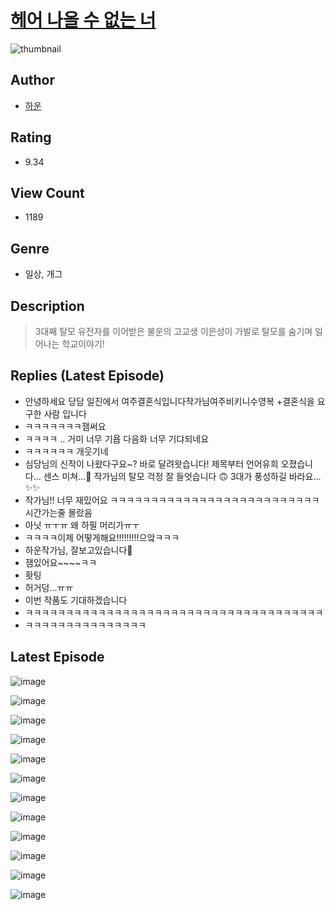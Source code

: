 # [헤어 나올 수 없는 너](https://comic.naver.com/challenge/list?titleId=810235)
![thumbnail](https://image-comic.pstatic.net/user_contents_data/challenge_comic/2023/05/23/354794/upload_7364623880597944371_480x623.jpeg)

## Author
- [하운](https://comic.naver.com/artistTitle?id=354794)

## Rating
- 9.34

## View Count
- 1189

## Genre
- 일상, 개그

## Description
> 3대째 탈모 유전자를 이어받은 불운의 고교생 이은성이 가발로 탈모를 숨기며 일어나는 학교이야기!

## Replies (Latest Episode)
- 안녕하세요 당담 일진에서 여주결혼식입니다작가님여주비키니수영복 +결혼식을 요구한 사람 입니다
- ㅋㅋㅋㅋㅋㅋㅋ잼써요
- ㅋㅋㅋㅋ .. 거미 너무 기욥 다음화 너무 기댜되네요
- ㅋㅋㅋㅋㅋㅋ 개웃기네
- 심당님의 신작이 나왔다구요~? 바로 달려왓습니다! 제목부터 언어유희 오졌습니다… 센스 미쳐…🥺 작가님의 탈모 걱정 잘 들엇습니다 🙃 3대가 풍성하길 바라요…✨✨
- 작가님!! 너무 재밌어요 ㅋㅋㅋㅋㅋㅋㅋㅋㅋㅋㅋㅋㅋㅋㅋㅋㅋㅋㅋㅋㅋㅋㅋㅋㅋㅋ시간가는줄 몰랐음
- 아닛 ㅠㅜㅠ 왜 하필 머리가ㅠㅜ
- ㅋㅋㅋㅋ이제 어떻게해요!!!!!!!!!으앜ㅋㅋㅋ
- 하운작가님, 잘보고있습니다🥹
- 잼있어요~~~~ㅋㅋ
- 홧팅
- 허거덩...ㅠㅠ
- 이번 작품도 기대하겠습니다
- ㅋㅋㅋㅋㅋㅋㅋㅋㅋㅋㅋㅋㅋㅋㅋㅋㅋㅋㅋㅋㅋㅋㅋㅋㅋㅋㅋㅋㅋㅋㅋㅋㅋㅋㅋㅋㅋ
- ㅋㅋㅋㅋㅋㅋㅋㅋㅋㅋㅋㅋㅋㅋㅋ

## Latest Episode
![image](https://image-comic.pstatic.net/user_contents_data/challenge_comic/2023/05/23/354794/upload_3846465745100104291.jpeg)

![image](https://image-comic.pstatic.net/user_contents_data/challenge_comic/2023/05/23/354794/upload_3906644408698156085.jpeg)

![image](https://image-comic.pstatic.net/user_contents_data/challenge_comic/2023/05/23/354794/upload_3775768217619031094.jpeg)

![image](https://image-comic.pstatic.net/user_contents_data/challenge_comic/2023/05/23/354794/upload_3487252002065639009.jpeg)

![image](https://image-comic.pstatic.net/user_contents_data/challenge_comic/2023/05/23/354794/upload_7149242549267543346.jpeg)

![image](https://image-comic.pstatic.net/user_contents_data/challenge_comic/2023/05/23/354794/upload_3546644305221398628.jpeg)

![image](https://image-comic.pstatic.net/user_contents_data/challenge_comic/2023/05/23/354794/upload_7149518702091973168.jpeg)

![image](https://image-comic.pstatic.net/user_contents_data/challenge_comic/2023/05/23/354794/upload_3919649235454342449.jpeg)

![image](https://image-comic.pstatic.net/user_contents_data/challenge_comic/2023/05/23/354794/upload_7149856076823160372.jpeg)

![image](https://image-comic.pstatic.net/user_contents_data/challenge_comic/2023/05/23/354794/upload_7075499394609852773.jpeg)

![image](https://image-comic.pstatic.net/user_contents_data/challenge_comic/2023/05/23/354794/upload_7090462854412842851.jpeg)

![image](https://image-comic.pstatic.net/user_contents_data/challenge_comic/2023/05/23/354794/upload_7089850414423945520.jpeg)
